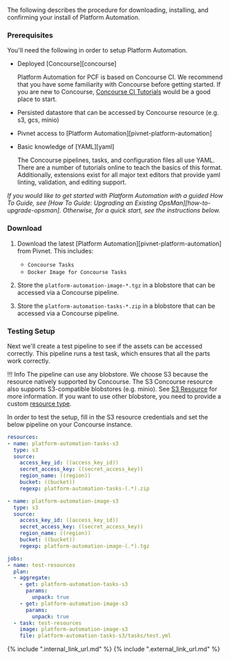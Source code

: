 

The following describes the procedure for downloading, installing, and confirming your install of Platform Automation.

### Prerequisites

You'll need the following in order to setup Platform Automation.

* Deployed [Concourse][concourse]

    Platform Automation for PCF is based on Concourse CI.
    We recommend that you have some familiarity with Concourse before getting started.
    If you are new to Concourse, [Concourse CI Tutorials](https://docs.pivotal.io/p-concourse/guides.html) would be a good place to start.
    
* Persisted datastore that can be accessed by Concourse resource (e.g. s3, gcs, minio)
* Pivnet access to [Platform Automation][pivnet-platform-automation]
* Basic knowledge of [YAML][yaml]

    The Concourse pipelines, tasks, and configuration files all use YAML. There are
    a number of tutorials online to teach the basics of this format. Additionally, 
    extensions exist for all major text editors that provide yaml linting, 
    validation, and editing support.

_If you would like to get started with Platform Automation with a guided How To Guide,
see [How To Guide: Upgrading an Existing OpsMan][how-to-upgrade-opsman]. Otherwise,
for a quick start, see the instructions below._

### Download

1. Download the latest [Platform Automation][pivnet-platform-automation] from Pivnet.
   This includes:
    * `Concourse Tasks`
    * `Docker Image for Concourse Tasks`

2. Store the `platform-automation-image-*.tgz`
   in a blobstore that can be accessed via a Concourse pipeline.

3. Store the `platform-automation-tasks-*.zip`
   in a blobstore that can be accessed via a Concourse pipeline.

### Testing Setup

Next we'll create a test pipeline to see if the assets can be accessed correctly.
   This pipeline runs a test task, which ensures that all the parts work correctly.

!!! Info
       The pipeline can use any blobstore.
       We choose S3 because the resource natively supported by Concourse.
       The S3 Concourse resource also supports S3-compatible blobstores (e.g. minio).
       See [S3 Resource](https://github.com/concourse/s3-resource#source-configuration) for more information.
       If you want to use other blobstore, you need to provide a custom [resource type](https://concourse-ci.org/resource-types.html).

 In order to test the setup, fill in the S3 resource credentials and set the below pipeline on your Concourse instance.

```yaml
resources:
- name: platform-automation-tasks-s3
  type: s3
  source:
    access_key_id: ((access_key_id))
    secret_access_key: ((secret_access_key))
    region_name: ((region))
    bucket: ((bucket))
    regexp: platform-automation-tasks-(.*).zip

- name: platform-automation-image-s3
  type: s3
  source:
    access_key_id: ((access_key_id))
    secret_access_key: ((secret_access_key))
    region_name: ((region))
    bucket: ((bucket))
    regexp: platform-automation-image-(.*).tgz

jobs:
- name: test-resources
  plan:
  - aggregate:
    - get: platform-automation-tasks-s3
      params:
        unpack: true
    - get: platform-automation-image-s3
      params:
        unpack: true
  - task: test-resources
    image: platform-automation-image-s3
    file: platform-automation-tasks-s3/tasks/test.yml
```

{% include ".internal_link_url.md" %}
{% include ".external_link_url.md" %}
